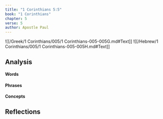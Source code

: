 ```yaml
---
title: "1 Corinthians 5:5"
book: "1 Corinthians"
chapter: 5
verse: 5
author: Apostle Paul
---
```

![[/Greek/1 Corinthians/005/1 Corinthians-005-005G.md#Text]]
![[/Hebrew/1 Corinthians/005/1 Corinthians-005-005H.md#Text]]

## Analysis

#### Words

#### Phrases

#### Concepts

## Reflections
